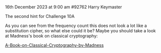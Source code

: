 16th December 2023 at 9:00 am
#92762
Harry
Keymaster

The second hint for Challenge 10A

 

As you can see from the frequency count this does not look a lot like a substitution cipher, so what else could it be? Maybe you should take a look at Madness's book on classical cryptography:

[A-Book-on-Classical-Cryptography-by-Madness](https://www.cipherchallenge.org/wp-content/uploads/2022/09/A-Book-on-Classical-Cryptography-by-Madness.pdf)
